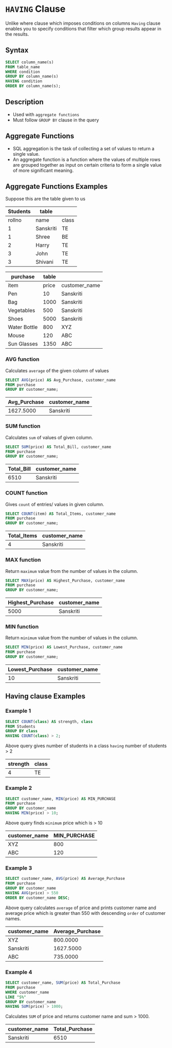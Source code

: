 # `HAVING` Clause

Unlike where clause which imposes conditions on columns `Having` clause enables you to specify conditions that filter which group results appear in the results.

## Syntax

```sql
SELECT column_name(s)
FROM table_name
WHERE condition
GROUP BY column_name(s)
HAVING condition
ORDER BY column_name(s);
```

## Description

- Used with `aggregate functions`
- Must follow `GROUP BY` clause in the query

## Aggregate Functions
 - SQL aggregation is the task of collecting a set of values to return a single value.
 - An aggregate function is a function where the values of multiple rows are grouped together as input on certain criteria to form a single value of more significant meaning.

## Aggregate Functions Examples

Suppose this are the table given to us

|Students | table||
|--------|-----------|--------|
| rollno | name      | class |
|      1 | Sanskriti | TE    |
|      1 | Shree     | BE    |
|      2 | Harry     | TE    |
|      3 | John      | TE    |
|      3 | Shivani   | TE    |


|purchase | table||
|------------|-------|---------------|
| item       | price | customer_name |
| Pen          |    10 | Sanskriti     |
| Bag          |  1000 | Sanskriti     |
| Vegetables   |   500 | Sanskriti     |
| Shoes        |  5000 | Sanskriti     |
| Water Bottle |   800 | XYZ           |
| Mouse        |   120 | ABC           |
| Sun Glasses  |  1350 | ABC           |


### AVG function

  Calculates `average` of the given column of values

```sql
SELECT AVG(price) AS Avg_Purchase, customer_name
FROM purchase
GROUP BY customer_name;
```

| Avg_Purchase | customer_name |
|--------------|---------------|
|    1627.5000 | Sanskriti     |

### SUM function

   Calculates `sum` of values of given column.

```sql
SELECT SUM(price) AS Total_Bill, customer_name
FROM purchase
GROUP BY customer_name;
```

| Total_Bill | customer_name |
|------------|---------------|
|       6510 | Sanskriti     |

### COUNT function

  Gives `count` of entries/ values in given column.

```sql
SELECT COUNT(item) AS Total_Items, customer_name
FROM purchase
GROUP BY customer_name;
```

| Total_Items | customer_name |
|-------------|---------------|
|           4 | Sanskriti     |

### MAX function

  Return `maximum` value from the number of values in the column.

```sql
SELECT MAX(price) AS Highest_Purchase, customer_name
FROM purchase
GROUP BY customer_name;
```

| Highest_Purchase | customer_name |
|-----------------|---------------|
|             5000 | Sanskriti     |

### MIN function

   Return `minimum` value from the number of values in the column.

```sql
SELECT MIN(price) AS Lowest_Purchase, customer_name
FROM purchase
GROUP BY customer_name;
```
| Lowest_Purchase | customer_name |
|-----------------|---------------|
|              10 | Sanskriti     |


## Having clause Examples

### Example 1

```sql
SELECT COUNT(class) AS strength, class
FROM Students
GROUP BY class
HAVING COUNT(class) > 2;
```

Above query gives number of students in a class `having` number of students > 2

| strength | class |
|----------|-------|
|        4 | TE  |

### Example 2

```sql
SELECT customer_name, MIN(price) AS MIN_PURCHASE
FROM purchase
GROUP BY customer_name
HAVING MIN(price) > 10;
```
Above query finds `minimum` price which is > 10

| customer_name | MIN_PURCHASE |
|---------------|------------|
| XYZ           |        800 |
| ABC           |        120 |

### Example 3

```sql
SELECT customer_name, AVG(price) AS Average_Purchase
FROM purchase
GROUP BY customer_name
HAVING AVG(price) > 550
ORDER BY customer_name DESC;
```
Above query calculates `average` of price and prints customer name and average price which is greater than 550 with descending `order` of customer names.

| customer_name | Average_Purchase |
|---------------|------------------|
| XYZ           |         800.0000 |
| Sanskriti     |        1627.5000 |
| ABC           |         735.0000 |

### Example 4

```sql
SELECT customer_name, SUM(price) AS Total_Purchase
FROM purchase
WHERE customer_name
LIKE "S%"
GROUP BY customer_name
HAVING SUM(price) > 1000;
```
Calculates `SUM` of price and returns customer name and sum > 1000.

| customer_name | Total_Purchase |
|---------------|----------------|
| Sanskriti     |           6510 |
